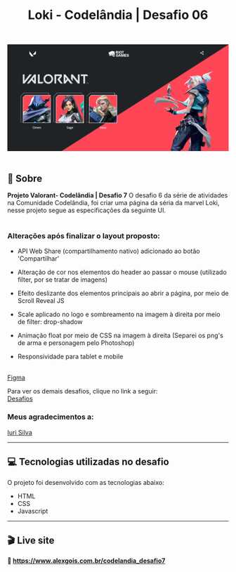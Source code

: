 <h1 align="center">Loki - Codelândia | Desafio 06</h1><br>

![image](/preview/preview.png)<br><br>

## 📃 Sobre
**Projeto Valorant- Codelândia | Desafio 7** 
O desafio 6 da série de atividades na Comunidade Codelândia, foi criar uma página da séria da marvel Loki,
nesse projeto segue as especificações da seguinte UI. <br><br>

### Alterações após finalizar o layout proposto:<br>
* API Web Share (compartilhamento nativo) adicionado ao botão 'Compartilhar'

* Alteração de cor nos elementos do header ao passar o mouse (utilizado filter, por se tratar de imagens)

* Efeito deslizante dos elementos principais ao abrir a página, por meio de Scroll Reveal JS

* Scale aplicado no logo e sombreamento na imagem à direita por meio de filter: drop-shadow

* Animação float por meio de CSS na imagem à direita (Separei os png's de arma e personagem pelo Photoshop)

* Responsividade para tablet e mobile<br><br>

[Figma](https://www.figma.com/file/Yb9IBH56g7T1hdIyZ3BMNO/Desafios---Codel%C3%A2ndia?type=design&node-id=10048-2&mode=design&t=2QltMGAiE3ZrYbUT-0)

Para ver os demais desafios, clique no link a seguir: <br>
[Desafios](https://alexgois.com.br/atividades)


### Meus agradecimentos a: 
[Iuri Silva](https://www.linkedin.com/in/iuricode/?originalSubdomain=br)

---------------------------------------------------------------------------------------------------

## 💻 Tecnologias utilizadas no desafio
O projeto foi desenvolvido com as tecnologias abaixo: <br>

* HTML
* CSS
* Javascript

----------------------------------------------------------------------------------------------------

## 🎬 Live site
**🔗️ https://www.alexgois.com.br/codelandia_desafio7**
